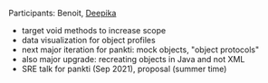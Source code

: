 Participants: Benoit, [Deepika](deee92.github.io)

- target void methods to increase scope
- data visualization for object profiles
- next major iteration for pankti: mock objects, "object protocols"
- also major upgrade: recreating objects in Java and not XML
- SRE talk for pankti (Sep 2021), proposal (summer time)

